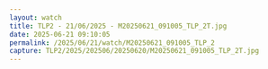 ```yaml
---
layout: watch
title: TLP2 - 21/06/2025 - M20250621_091005_TLP_2T.jpg
date: 2025-06-21 09:10:05
permalink: /2025/06/21/watch/M20250621_091005_TLP_2
capture: TLP2/2025/202506/20250620/M20250621_091005_TLP_2T.jpg
---
```

